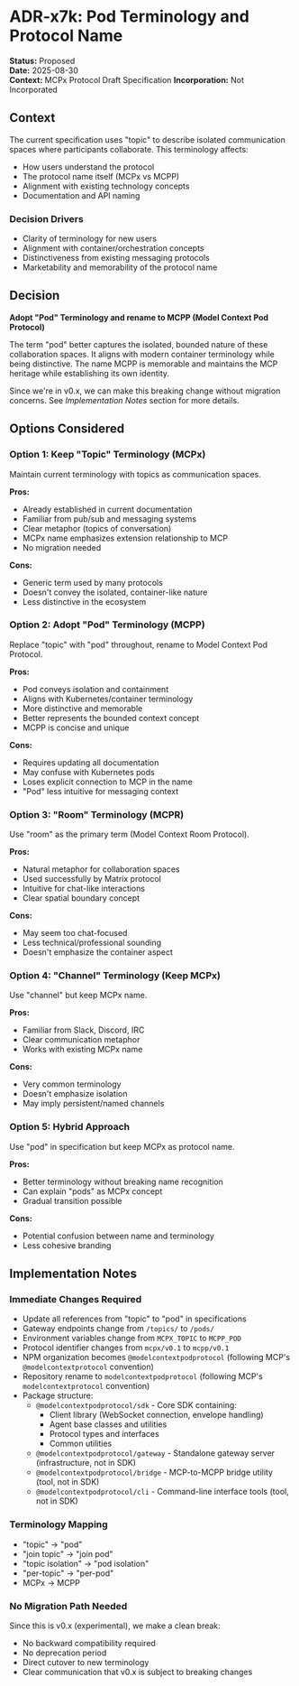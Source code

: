 # ADR-x7k: Pod Terminology and Protocol Name

**Status:** Proposed  
**Date:** 2025-08-30  
**Context:** MCPx Protocol Draft Specification
**Incorporation:** Not Incorporated

## Context

The current specification uses "topic" to describe isolated communication spaces where participants collaborate. This terminology affects:
- How users understand the protocol
- The protocol name itself (MCPx vs MCPP)
- Alignment with existing technology concepts
- Documentation and API naming

### Decision Drivers
- Clarity of terminology for new users
- Alignment with container/orchestration concepts
- Distinctiveness from existing messaging protocols
- Marketability and memorability of the protocol name

## Decision

**Adopt "Pod" Terminology and rename to MCPP (Model Context Pod Protocol)**

The term "pod" better captures the isolated, bounded nature of these collaboration spaces. It aligns with modern container terminology while being distinctive. The name MCPP is memorable and maintains the MCP heritage while establishing its own identity.

Since we're in v0.x, we can make this breaking change without migration concerns. See _Implementation Notes_ section for more details.

## Options Considered

### Option 1: Keep "Topic" Terminology (MCPx)

Maintain current terminology with topics as communication spaces.

**Pros:**
- Already established in current documentation
- Familiar from pub/sub and messaging systems
- Clear metaphor (topics of conversation)
- MCPx name emphasizes extension relationship to MCP
- No migration needed

**Cons:**
- Generic term used by many protocols
- Doesn't convey the isolated, container-like nature
- Less distinctive in the ecosystem

### Option 2: Adopt "Pod" Terminology (MCPP)

Replace "topic" with "pod" throughout, rename to Model Context Pod Protocol.

**Pros:**
- Pod conveys isolation and containment
- Aligns with Kubernetes/container terminology
- More distinctive and memorable
- Better represents the bounded context concept
- MCPP is concise and unique

**Cons:**
- Requires updating all documentation
- May confuse with Kubernetes pods
- Loses explicit connection to MCP in the name
- "Pod" less intuitive for messaging context

### Option 3: "Room" Terminology (MCPR)

Use "room" as the primary term (Model Context Room Protocol).

**Pros:**
- Natural metaphor for collaboration spaces
- Used successfully by Matrix protocol
- Intuitive for chat-like interactions
- Clear spatial boundary concept

**Cons:**
- May seem too chat-focused
- Less technical/professional sounding
- Doesn't emphasize the container aspect

### Option 4: "Channel" Terminology (Keep MCPx)

Use "channel" but keep MCPx name.

**Pros:**
- Familiar from Slack, Discord, IRC
- Clear communication metaphor
- Works with existing MCPx name

**Cons:**
- Very common terminology
- Doesn't emphasize isolation
- May imply persistent/named channels

### Option 5: Hybrid Approach

Use "pod" in specification but keep MCPx as protocol name.

**Pros:**
- Better terminology without breaking name recognition
- Can explain "pods" as MCPx concept
- Gradual transition possible

**Cons:**
- Potential confusion between name and terminology
- Less cohesive branding

## Implementation Notes

### Immediate Changes Required
- Update all references from "topic" to "pod" in specifications
- Gateway endpoints change from `/topics/` to `/pods/`
- Environment variables change from `MCPX_TOPIC` to `MCPP_POD`
- Protocol identifier changes from `mcpx/v0.1` to `mcpp/v0.1`
- NPM organization becomes `@modelcontextpodprotocol` (following MCP's `@modelcontextprotocol` convention)
- Repository rename to `modelcontextpodprotocol` (following MCP's `modelcontextprotocol` convention)
- Package structure:
  - `@modelcontextpodprotocol/sdk` - Core SDK containing:
    - Client library (WebSocket connection, envelope handling)
    - Agent base classes and utilities
    - Protocol types and interfaces
    - Common utilities
  - `@modelcontextpodprotocol/gateway` - Standalone gateway server (infrastructure, not in SDK)
  - `@modelcontextpodprotocol/bridge` - MCP-to-MCPP bridge utility (tool, not in SDK)
  - `@modelcontextpodprotocol/cli` - Command-line interface tools (tool, not in SDK)

### Terminology Mapping
- "topic" → "pod"
- "join topic" → "join pod"
- "topic isolation" → "pod isolation"
- "per-topic" → "per-pod"
- MCPx → MCPP

### No Migration Path Needed

Since this is v0.x (experimental), we make a clean break:
- No backward compatibility required
- No deprecation period
- Direct cutover to new terminology
- Clear communication that v0.x is subject to breaking changes